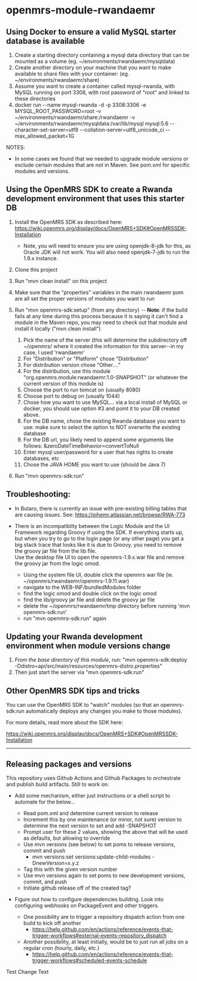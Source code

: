 openmrs-module-rwandaemr
===================================

Using Docker to ensure a valid MySQL starter database is available
---------------------------------------------------------------

1. Create a starting directory containing a mysql data directory that can be mounted as a volume (eg. ~/environments/rwandaemr/mysqldata)
2. Create another directory on your machine that you want to make available to share files with your container: (eg. ~/environments/rwandaemr/share)
3. Assume you want to create a container called mysql-rwanda, with MySQL running on port 3308, with root password of "root" and linked to these directories
4. docker run --name mysql-rwanda -d -p 3308:3306 -e MYSQL_ROOT_PASSWORD=root -v ~/environments/rwandaemr/share:/rwandaemr -v ~/environments/rwandaemr/mysqldata:/var/lib/mysql mysql:5.6 --character-set-server=utf8 --collation-server=utf8_unicode_ci --max_allowed_packet=1G

NOTES:

* In some cases we found that we needed to upgrade module versions or exclude certain modules that are not in Maven.  See pom.xml for specific modules and versions.

Using the OpenMRS SDK to create a Rwanda development environment that uses this starter DB
---------------------------------------------------------------

1. Install the OpenMRS SDK as described here: https://wiki.openmrs.org/display/docs/OpenMRS+SDK#OpenMRSSDK-Installation
   * Note, you will need to ensure you are using openjdk-8-jdk for this, as Oracle JDK will not work.  You will also need openjdk-7-jdk to run the 1.9.x instance.
2. Clone this project
3. Run "mvn clean install" on this project
4. Make sure that the "properties" variables in the main rwandaemr pom are all set the proper versions of modules you want to run
5. Run "mvn openmrs-sdk:setup" (from any directory) --
    **Note**: if the build fails at any time during this process because it is saying it can't find a module in the Maven repo, you may need
    to check out that module and install it locally ("mvn clean install")
    1. Pick the name of the server (this will determine the subdirectory off ~/openmrs/ where it created the information for this server--in my case, I used 'rwandaemr'
    2. For "Distribution" or "Platform" chose "Distribution"
    3. For distribution version chose "Other...."
    4. For the distribution, use this module "org.openmrs.module:rwandaemr:1.0-SNAPSHOT" (or whatever the current version of this module is)
    5. Choose the port to run tomcat on (usually 8080)
    5. Choose port to debug on (usually 1044)
    6. Chose how you want to use MySQL... via a local install of MySQL or docker, you should use option #3 and point it to your DB created above.
    7. For the DB name, chose the existing Rwanda database you want to use: make sure to select the option to NOT overwrite the existing database
    8. For the DB url, you likely need to append some arguments like follows:   &zeroDateTimeBehavior=convertToNull
    9. Enter mysql user/password for a user that has rights to create databases, etc
    10. Chose the JAVA HOME you want to use (should be Java 7)

6. Run "mvn openmrs-sdk:run"

Troubleshooting:
------------------

* In Butaro, there is currently an issue with pre-existing billing tables that are causing issues.
  See:  https://pihemr.atlassian.net/browse/RWA-773

* There is an incompatiblity between the Logic Module and the UI Framework regarding Groovy if using the SDK. 
  If everything starts up, but when you try to go to the login page (or any other page) you get a big stack trace 
  that looks like it is due to Groovy, you need to remove the groovy jar file from the lib file.  
  Use the desktop file UI to open the openmrs-1.9.x.war file and remove the groovy jar from the logic omod.
   - Using the system file UI, double click the openmrs war file (ie. ~/openmrs/rwandaemr/openmrs-1.9.11.war)
   - navigate to the WEB-INF/bundledModules folder
   - find the logic omod and double click on the logic omod
   - find the lib/groovy jar file and delete the groovy jar file
   - delete the ~/openmrs/rwandaemr/tmp directory before running 'mvn openmrs-sdk:run'
   - run "mvn openmrs-sdk:run" again


Updating your Rwanda development environment when module versions change
------------------------------------------------------------------------

1. *From the base directory of this module*, run: "mvn openmrs-sdk:deploy -Ddistro=api/src/main/resources/openmrs-distro.properties"
2. Then just start the server via "mvn openmrs-sdk:run"


Other OpenMRS SDK tips and tricks
---------------------------------

You can use the OpenMRS SDK to "watch" modules (so that an openmrs-sdk:run automatically deploys any changes you make to those modules).  

For more details, read more about the SDK here:

https://wiki.openmrs.org/display/docs/OpenMRS+SDK#OpenMRSSDK-Installation

-----

Releasing packages and versions
---------------------------------

This repository uses Github Actions and Github Packages to orchestrate and publish build artifacts.  Still to work on:

* Add some mechanism, either just instructions or a shell script to automate for the below...
  * Read pom.xml and determine current version to release
  * Increment this by one maintenance (or minor, not sure) version to determine the next version to set and add -SNAPSHOT
  * Prompt user for these 2 values, showing the above that will be used as defaults, but allowing to override
  * Use mvn versions (see below) to set poms to release versions, commit and push
    - mvn versions:set versions:update-child-modules -DnewVersion=x.y.z
  * Tag this with the given version number
  * Use mvn versions again to set poms to new development versions, commit, and push
  * Initiate github release off of the created tag?

* Figure out how to configure dependencies building.  Look into configuring webhooks on PackageEvent and other triggers.
  * One possibility are to trigger a repository dispatch action from one build to kick off another
    - https://help.github.com/en/actions/reference/events-that-trigger-workflows#external-events-repository_dispatch
  * Another possibility, at least initially, would be to just run all jobs on a regular cron (hourly, daily, etc.) 
    - https://help.github.com/en/actions/reference/events-that-trigger-workflows#scheduled-events-schedule

Test Change Text
